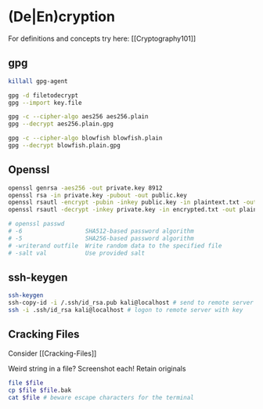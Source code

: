 # (De|En)cryption
For definitions and concepts try here: [[Cryptography101]]
## gpg
```bash
killall gpg-agent

gpg -d filetodecrypt
gpg --import key.file

gpg -c --cipher-algo aes256 aes256.plain
gpg --decrypt aes256.plain.gpg

gpg -c --cipher-algo blowfish blowfish.plain
gpg --decrypt blowfish.plain.gpg
```

## Openssl
```bash
openssl genrsa -aes256 -out private.key 8912
openssl rsa -in private.key -pubout -out public.key
openssl rsautl -encrypt -pubin -inkey public.key -in plaintext.txt -out encrypted.txt
openssl rsautl -decrypt -inkey private.key -in encrypted.txt -out plaintext.txt

# openssl passwd  
# -6                  SHA512-based password algorithm
# -5                  SHA256-based password algorithm
# -writerand outfile  Write random data to the specified file
# -salt val           Use provided salt
```

## ssh-keygen
```bash
ssh-keygen
ssh-copy-id -i /.ssh/id_rsa.pub kali@localhost # send to remote server
ssh -i .ssh/id_rsa kali@localhost # logon to remote server with key
```


## Cracking Files
Consider [[Cracking-Files]]

Weird string in a file? Screenshot each! Retain originals
```bash
file $file 
cp $file $file.bak
cat $file # beware escape characters for the terminal
```
